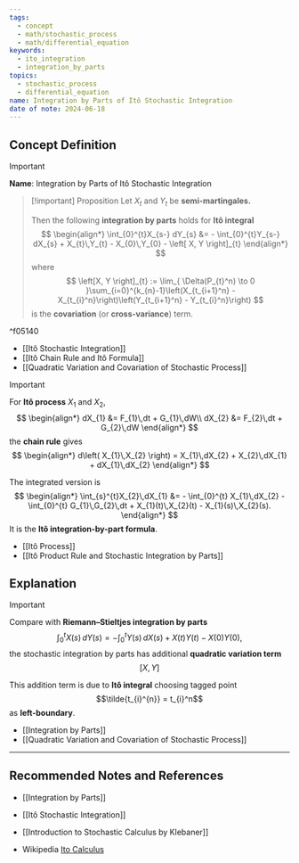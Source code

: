 ```yaml
---
tags:
  - concept
  - math/stochastic_process
  - math/differential_equation
keywords:
  - ito_integration
  - integration_by_parts
topics:
  - stochastic_process
  - differential_equation
name: Integration by Parts of Itô Stochastic Integration
date of note: 2024-06-18
---
```


## Concept Definition

>[!important]
>**Name**: Integration by Parts of Itô Stochastic Integration

>[!important] Proposition
>Let $X_{t}$ and $Y_{t}$ be **semi-martingales.** 
>
>Then the following **integration by parts** holds for **Itô integral**
>$$
>\begin{align*}
> \int_{0}^{t}X_{s-} dY_{s} &= - \int_{0}^{t}Y_{s-} dX_{s} + X_{t}\,Y_{t} - X_{0}\,Y_{0} - \left[ X, Y \right]_{t} 
>\end{align*}
>$$
>where
>$$
>\left[X, Y \right]_{t} :=  \lim_{ \Delta(P_{t}^n) \to 0 }\sum_{i=0}^{k_{n}-1}\left(X_{t_{i+1}^n} - X_{t_{i}^n}\right)\left(Y_{t_{i+1}^n} - Y_{t_{i}^n}\right)  
>$$
>is the **covariation** (or **cross-variance**) term.

^f05140

- [[Itô Stochastic Integration]]
- [[Itô Chain Rule and Itô Formula]]
- [[Quadratic Variation and Covariation of Stochastic Process]]

>[!important] 
>For **Itô process** $X_1$ and $X_{2}$,  
>$$
>\begin{align*}
>dX_{1} &= F_{1}\,dt + G_{1}\,dW\\
>dX_{2} &= F_{2}\,dt + G_{2}\,dW
>\end{align*}
>$$
>the **chain rule** gives 
>$$
>\begin{align*}
>d\left( X_{1}\,X_{2} \right) = X_{1}\,dX_{2} + X_{2}\,dX_{1} + dX_{1}\,dX_{2}
>\end{align*}
>$$
 >
>The integrated version is
>$$
>\begin{align*}
> \int_{s}^{t}X_{2}\,dX_{1} &=  - \int_{0}^{t} X_{1}\,dX_{2} -  \int_{0}^{t} G_{1}\,G_{2}\,dt  +  X_{1}(t)\,X_{2}(t) -  X_{1}(s)\,X_{2}(s).
>\end{align*}
>$$
>It is the **Itô integration-by-part formula**.

- [[Itô Process]]
- [[Itô Product Rule and Stochastic Integration by Parts]]

## Explanation

>[!important]
>Compare with **Riemann–Stieltjes integration by parts**
>$$
>\int_{0}^{t} X(s)\,dY(s) = - \int_{0}^{t} Y(s)\,dX(s) + X(t)Y(t) - X(0)Y(0),
>$$
>the stochastic integration by parts has additional **quadratic variation term** $$\left[ X, Y \right] $$
>
>This addition term is due to **Itô integral** choosing tagged point $$\tilde{t_{i}^{n}} = t_{i}^n$$
>as **left-boundary**.
 
- [[Integration by Parts]]
- [[Quadratic Variation and Covariation of Stochastic Process]]


-----------
##  Recommended Notes and References

- [[Integration by Parts]]
- [[Itô Stochastic Integration]]

- [[Introduction to Stochastic Calculus by Klebaner]]
- Wikipedia [Ito Calculus](https://en.wikipedia.org/wiki/It%C3%B4_calculus)